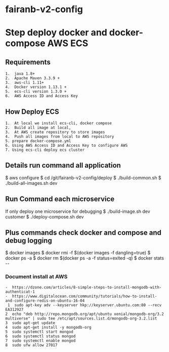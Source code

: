 # fairanb-v2-config


# Step deploy docker and docker-compose AWS ECS
## Requirements
	1.  java 1.8+
	2.  Apache Maven 3.3.9 +
	3.  aws-cli 1.11+
	4.  Docker version 1.13.1 +
	5.  ecs-cli version 1.3.0 +
	6.  AWS Access ID and Access Key 
## How Deploy ECS
	1.  At local we install ecs-cli, docker compose 
	2.  Build all image at local, 
	3.  At AWS create repository to store images 
	4.  Push all images from local to AWS repository 
	5. prepare docker-compose.yml 
	6. Using AWS Access ID and Access Key to configure AWS 
	7. Using ecs-cli deploy ecs cluster
## Details run command all application
$ aws configure
$ cd /git/fairanb-v2-config/deploy
$ ./build-common.sh
$ ./build-all-images.sh dev

## Run Command each microservice
If only deploy one microservice for debugging
$ ./build-image.sh dev customer
$ ./deploy-compose.sh dev

## Plus commands check docker and compose and debug logging 
$ docker images
$ docker rmi -f $(docker images -f dangling=true)
$ docker ps -a
$ docker rm $(docker ps -a -f status=exited -q)
$ docker stats --


### Document install at AWS
	-  https://dzone.com/articles/8-simple-steps-to-install-mongodb-with-authenticat-1
	-  https://www.digitalocean.com/community/tutorials/how-to-install-and-configure-redis-on-ubuntu-16-04
	 1  sudo apt-key adv --keyserver hkp://keyserver.ubuntu.com:80 --recv EA312927
    2  echo "deb http://repo.mongodb.org/apt/ubuntu xenial/mongodb-org/3.2 multiverse" | sudo tee /etc/apt/sources.list.d/mongodb-org-3.2.list
    3  sudo apt-get update
    4  sudo apt-get install -y mongodb-org
    5  sudo systemctl start mongod
    6  sudo systemctl status mongod
    7  sudo systemctl enable mongod
    8  sudo ufw allow 27017
	
